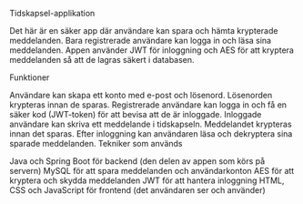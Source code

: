 
Tidskapsel-applikation


Det här är en säker app där användare kan spara och hämta krypterade meddelanden. Bara registrerade användare kan logga in och läsa sina meddelanden. Appen använder JWT för inloggning och AES för att kryptera meddelanden så att de lagras säkert i databasen.

Funktioner

Användare kan skapa ett konto med e-post och lösenord. Lösenorden krypteras innan de sparas.
Registrerade användare kan logga in och få en säker kod (JWT-token) för att bevisa att de är inloggade.
Inloggade användare kan skriva ett meddelande i tidskapseln. Meddelandet krypteras innan det sparas.
Efter inloggning kan användaren läsa och dekryptera sina sparade meddelanden.
Tekniker som används

Java och Spring Boot för backend (den delen av appen som körs på servern)
MySQL för att spara meddelanden och användarkonton
AES för att kryptera och skydda meddelanden
JWT för att hantera inloggning
HTML, CSS och JavaScript för frontend (det användaren ser och använder)
